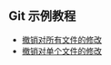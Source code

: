 ## Git 示例教程

- [撤销对所有文件的修改](undo_changes_to_all_files.md)
- [撤销对单个文件的修改](undo_changes_to_one_file.md)
